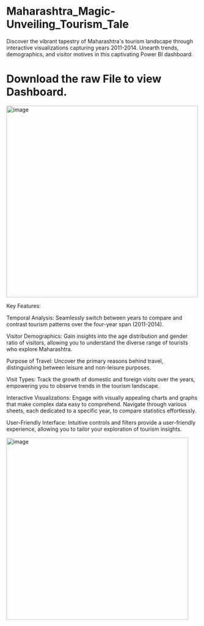 # Maharashtra_Magic-Unveiling_Tourism_Tale

Discover the vibrant tapestry of Maharashtra's tourism landscape through interactive visualizations capturing years 2011-2014. Unearth trends, demographics, and visitor motives in this captivating Power BI dashboard.

# Download the raw File to view Dashboard.

<img width="501" alt="image" src="https://github.com/Tejas7592/Maharashtra_Magic-Unveiling_Tourism_Tale/assets/127444229/f3d04598-48aa-483a-9f26-f4ec1731ea96">

Key Features:

Temporal Analysis: Seamlessly switch between years to compare and contrast tourism patterns over the four-year span (2011-2014).

Visitor Demographics: Gain insights into the age distribution and gender ratio of visitors, allowing you to understand the diverse range of tourists who explore Maharashtra.

Purpose of Travel: Uncover the primary reasons behind travel, distinguishing between leisure and non-leisure purposes.

Visit Types: Track the growth of domestic and foreign visits over the years, empowering you to observe trends in the tourism landscape.

Interactive Visualizations: Engage with visually appealing charts and graphs that make complex data easy to comprehend. Navigate through various sheets, each dedicated to a specific year, to compare statistics effortlessly.

User-Friendly Interface: Intuitive controls and filters provide a user-friendly experience, allowing you to tailor your exploration of tourism insights.

<img width="476" alt="image" src="https://github.com/Tejas7592/Maharashtra_Magic-Unveiling_Tourism_Tale/assets/127444229/9092a64d-5a57-429a-b8e3-ac15ec5fbbf4">
